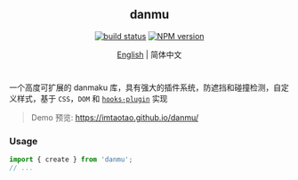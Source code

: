 <div align="center">
<h2>danmu</h2>

[![build status](https://github.com/imtaotao/danmu/actions/workflows/deploy_demo.yml/badge.svg?branch=master)](https://github.com/imtaotao/danmu/actions/workflows/deploy_demo.yml) [![NPM version](https://img.shields.io/npm/v/danmu.svg?color=a1b858&label=)](https://www.npmjs.com/package/danmu)

</div>

<div align="center">

[English](./README.md) | 简体中文

</div>

<h1></h1>

一个高度可扩展的 danmaku 库，具有强大的插件系统，防遮挡和碰撞检测，自定义样式，基于 `CSS`，`DOM` 和 [`hooks-plugin`](https://github.com/imtaotao/hooks-plugin) 实现

> Demo 预览: https://imtaotao.github.io/danmu/


### Usage

```js
import { create } from 'danmu';
// ...
```
